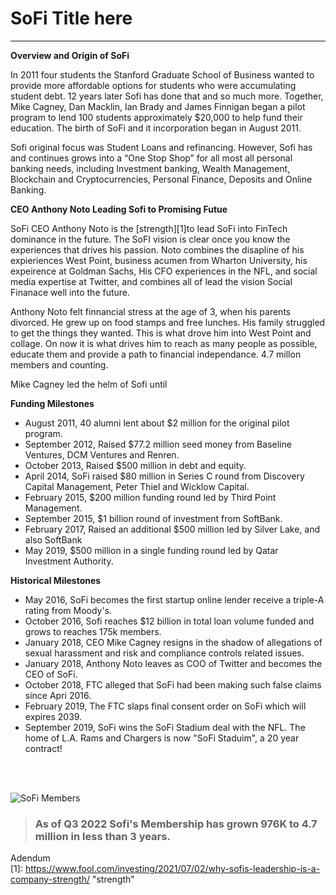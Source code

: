 # SoFi Title here
---
**Overview and Origin of SoFi**

In 2011 four students the Stanford Graduate School of Business wanted to provide more affordable options for students who were accumulating student debt.  12 years later Sofi has done that and so much more.  Together, Mike Cagney, Dan Macklin, Ian Brady and James Finnigan began a pilot program to lend 100 students approximately $20,000 to help fund their education.  The birth of SoFi and it incorporation began in August 2011.

Sofi original focus was Student Loans and refinancing.  However, Sofi has and continues grows into a “One Stop Shop” for all most all personal banking needs, including Investment banking,  Wealth Management, Blockchain and Cryptocurrencies, Personal Finance, Deposits and Online Banking. 

**CEO Anthony Noto Leading Sofi to Promising Futue**

SoFi CEO Anthony Noto is the [strength][1]to lead SoFi into FinTech dominance in the future.   The SoFI vision is clear once you know the experiences that drives his passion.  Noto combines the disapline of his expieriences West Point, business acumen from Wharton University, his expeirence at Goldman Sachs, His CFO experiences in the NFL, and social media expertise at Twitter, and combines all of lead the vision Social Finanace  well into the future.

Anthony Noto felt finnancial stress at the age of 3, when his parents divorced. He grew up on food stamps and free lunches.  His family struggled to get the things they wanted.  This is what drove him into West Point and collage.  On now it is what drives him to reach as many people as possible, educate them and provide a path to financial independance.  4.7 millon members and counting.

Mike Cagney led the helm of Sofi until 




 **Funding Milestones**
- August 2011, 40 alumni lent about $2 million for the original pilot program.
- September 2012, Raised $77.2 million seed money from Baseline Ventures, DCM Ventures and Renren.
- October 2013, Raised $500 million in debt and equity.
- April 2014, SoFi raised $80 million in Series C round from Discovery Capital Management, Peter Thiel and Wicklow Capital.
- February 2015, $200 million funding round led by Third Point Management.
- September 2015, $1 billion round of investment from SoftBank.
- February 2017, Raised an additional $500 million led by Silver Lake, and also SoftBank
- May 2019, $500 million in a single funding round led by Qatar Investment Authority.



**Historical Milestones**
- May 2016, SoFi becomes the first startup online lender receive a triple-A rating from Moody's.
- October 2016, Sofi reaches $12 billion in total loan volume funded and grows to reaches 175k members.
- January 2018, CEO Mike Cagney resigns in the shadow of allegations of sexual harassment and risk and compliance controls related issues.
- January 2018, Anthony Noto leaves as COO of Twitter and becomes the CEO of SoFi.
- October 2018, FTC alleged that SoFi had been making such false claims since Apri 2016. 
- February 2019, The FTC slaps final consent order on SoFi which will expires 2039.
- September 2019, SoFi wins the SoFi Stadium deal with the NFL.  The home of L.A. Rams and Chargers is now "SoFi Staduim", a 20 year contract!






<br>
<br>


![SoFi Members](SoFi_Members.jpg/)
> ### As of Q3 2022 Sofi's Membership has grown 976K to **4.7 million** in less than 3 years.









Adendum <br>
[1]: <https://www.fool.com/investing/2021/07/02/why-sofis-leadership-is-a-company-strength/> "strength"









[def]: \SoFi_Member.jpg\
[def2]: ttps://www.fool.com/investing/2021/07/02/why-sofis-leadership-is-a-company-strength